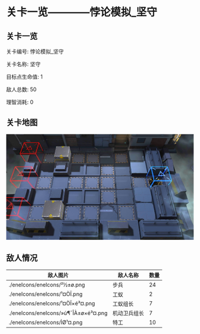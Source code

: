 # 关卡一览————悖论模拟_坚守


## 关卡一览

关卡编号: 悖论模拟_坚守

关卡名称: 坚守

目标点生命值: 1

敌人总数: 50

理智消耗: 0


## 关卡地图
![悖论模拟_坚守](./oprMap/悖论模拟_坚守.png)

## 敌人情况

| 敌人图片 | 敌人名称 | 数量  |
|---------|-----|-----|
| ./eneIcons/eneIcons/²½±ø.png| 步兵  |   24  |
| ./eneIcons/eneIcons/¹¤ÒÏ.png| 工蚁  |   2  |
| ./eneIcons/eneIcons/¹¤ÒÏ×é³¤.png| 工蚁组长  |   7  |
| ./eneIcons/eneIcons/»ú¶¯ÎÀ±ø×é³¤.png| 机动卫兵组长  |   7  |
| ./eneIcons/eneIcons/ÌØ¹¤.png| 特工  |   10  |
